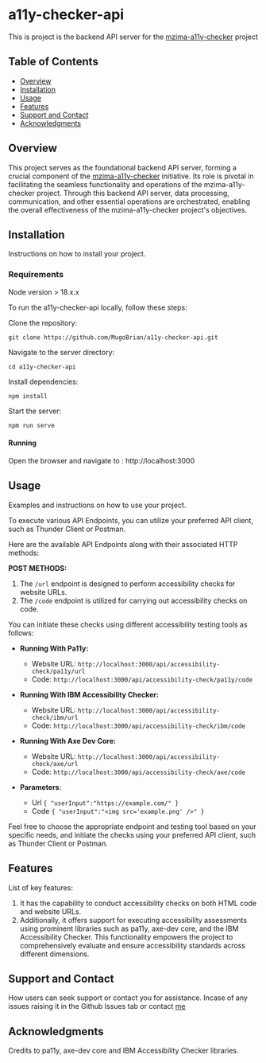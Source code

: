 # a11y-checker-api

This is project is the backend API server for the [mzima-a11y-checker](https://github.com/MugoBrian/mzima-a11y-checker) project

## Table of Contents

- [Overview](#overview)
- [Installation](#installation)
- [Usage](#usage)
- [Features](#features)
- [Support and Contact](#support-and-contact)
- [Acknowledgments](#acknowledgments)

## Overview
This project serves as the foundational backend API server, forming a crucial component of the [mzima-a11y-checker](https://github.com/MugoBrian/mzima-a11y-checker) initiative. Its role is pivotal in facilitating the seamless functionality and operations of the mzima-a11y-checker project. Through this backend API server, data processing, communication, and other essential operations are orchestrated, enabling the overall effectiveness of the mzima-a11y-checker project's objectives.

## Installation

Instructions on how to install your project.
### Requirements
Node version > 18.x.x

To run the a11y-checker-api locally, follow these steps:

Clone the repository:

```git clone https://github.com/MugoBrian/a11y-checker-api.git```

Navigate to the server directory:

```cd a11y-checker-api```

Install dependencies:

```npm install```

Start the server:

```npm run serve```

#### Running 

Open the browser and navigate to :  http://localhost:3000

## Usage

Examples and instructions on how to use your project.

To execute various API Endpoints, you can utilize your preferred API client, such as Thunder Client or Postman.

Here are the available API Endpoints along with their associated HTTP methods:

**POST METHODS:**

1. The `/url` endpoint is designed to perform accessibility checks for website URLs.
2. The `/code` endpoint is utilized for carrying out accessibility checks on code.

You can initiate these checks using different accessibility testing tools as follows:

- **Running With Pa11y:**
  - Website URL: `http://localhost:3000/api/accessibility-check/pa11y/url`
  - Code: `http://localhost:3000/api/accessibility-check/pa11y/code`

- **Running With IBM Accessibility Checker:**
  - Website URL: `http://localhost:3000/api/accessibility-check/ibm/url`
  - Code: `http://localhost:3000/api/accessibility-check/ibm/code`

- **Running With Axe Dev Core:**
  - Website URL: `http://localhost:3000/api/accessibility-check/axe/url`
  - Code: `http://localhost:3000/api/accessibility-check/axe/code`
  
- **Parameters**:

  - Url
    `{
      "userInput":"https://example.com/"
    }`
  - Code
    `{
      "userInput":"<img src='example.png' />"
    }`

Feel free to choose the appropriate endpoint and testing tool based on your specific needs, and initiate the checks using your preferred API client, such as Thunder Client or Postman.

## Features

List of key features:
1. It has the capability to conduct accessibility checks on both HTML code and website URLs.
2. Additionally, it offers support for executing accessibility assessments using prominent libraries such as pa11y, axe-dev core, and the IBM Accessibility Checker.
   This functionality empowers the project to comprehensively evaluate and ensure accessibility standards across different dimensions.

## Support and Contact

How users can seek support or contact you for assistance.
Incase of any issues raising it in the Github Issues tab or contact [me](brianmuchirimugo@gmail.com)

## Acknowledgments

Credits to pa11y, axe-dev core and IBM Accessibility Checker libraries.


